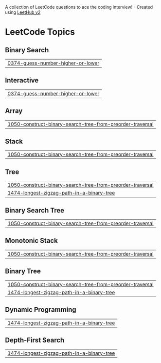 A collection of LeetCode questions to ace the coding interview! - Created using [LeetHub v2](https://github.com/arunbhardwaj/LeetHub-2.0)
<!---LeetCode Topics Start-->
# LeetCode Topics
## Binary Search
|  |
| ------- |
| [0374-guess-number-higher-or-lower](https://github.com/billigoat76/DSA-FOR-BRAIN/tree/master/0374-guess-number-higher-or-lower) |
## Interactive
|  |
| ------- |
| [0374-guess-number-higher-or-lower](https://github.com/billigoat76/DSA-FOR-BRAIN/tree/master/0374-guess-number-higher-or-lower) |
## Array
|  |
| ------- |
| [1050-construct-binary-search-tree-from-preorder-traversal](https://github.com/billigoat76/DSA-FOR-BRAIN/tree/master/1050-construct-binary-search-tree-from-preorder-traversal) |
## Stack
|  |
| ------- |
| [1050-construct-binary-search-tree-from-preorder-traversal](https://github.com/billigoat76/DSA-FOR-BRAIN/tree/master/1050-construct-binary-search-tree-from-preorder-traversal) |
## Tree
|  |
| ------- |
| [1050-construct-binary-search-tree-from-preorder-traversal](https://github.com/billigoat76/DSA-FOR-BRAIN/tree/master/1050-construct-binary-search-tree-from-preorder-traversal) |
| [1474-longest-zigzag-path-in-a-binary-tree](https://github.com/billigoat76/DSA-FOR-BRAIN/tree/master/1474-longest-zigzag-path-in-a-binary-tree) |
## Binary Search Tree
|  |
| ------- |
| [1050-construct-binary-search-tree-from-preorder-traversal](https://github.com/billigoat76/DSA-FOR-BRAIN/tree/master/1050-construct-binary-search-tree-from-preorder-traversal) |
## Monotonic Stack
|  |
| ------- |
| [1050-construct-binary-search-tree-from-preorder-traversal](https://github.com/billigoat76/DSA-FOR-BRAIN/tree/master/1050-construct-binary-search-tree-from-preorder-traversal) |
## Binary Tree
|  |
| ------- |
| [1050-construct-binary-search-tree-from-preorder-traversal](https://github.com/billigoat76/DSA-FOR-BRAIN/tree/master/1050-construct-binary-search-tree-from-preorder-traversal) |
| [1474-longest-zigzag-path-in-a-binary-tree](https://github.com/billigoat76/DSA-FOR-BRAIN/tree/master/1474-longest-zigzag-path-in-a-binary-tree) |
## Dynamic Programming
|  |
| ------- |
| [1474-longest-zigzag-path-in-a-binary-tree](https://github.com/billigoat76/DSA-FOR-BRAIN/tree/master/1474-longest-zigzag-path-in-a-binary-tree) |
## Depth-First Search
|  |
| ------- |
| [1474-longest-zigzag-path-in-a-binary-tree](https://github.com/billigoat76/DSA-FOR-BRAIN/tree/master/1474-longest-zigzag-path-in-a-binary-tree) |
<!---LeetCode Topics End-->